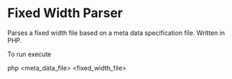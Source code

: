# Fixed Width Parser

Parses a fixed width file based on a meta data specification file. Written in PHP.

To run execute

php <meta_data_file> <fixed_width_file> <output file>

